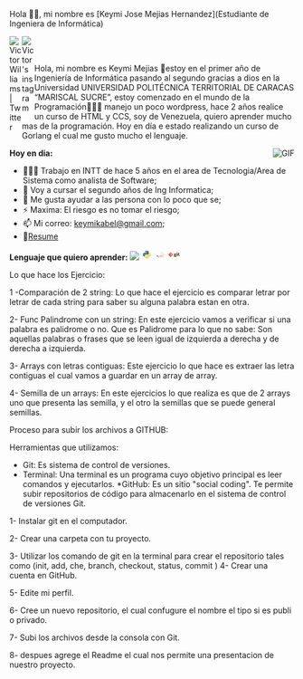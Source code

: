 Hola 👋🏽, mi nombre es [Keymi Jose Mejias Hernandez](Estudiante de Ingeniera de Informática) 

<a href="https://twitter.com/keymikabel">
  <img align="left" alt="Victor Williams | Twitter" width="22px" src="https://cdn.jsdelivr.net/npm/simple-icons@v3/icons/twitter.svg" />
</a>
<a href="https://www.instagram.com/keymikabel">
  <img align="left" alt="Victor's instagram" width="22px" src="https://cdn.jsdelivr.net/npm/simple-icons@v3/icons/instagram.svg" />
</a>

<br />
<br />

Hola, mi nombre es Keymi Mejias 🚀estoy en el primer año de Ingeniería de Informática pasando al segundo gracias a dios en la Universidad UNIVERSIDAD POLITÉCNICA TERRITORIAL DE CARACAS “MARISCAL SUCRE”, estoy comenzado en el mundo de la Programación🙍🏽‍♂️ manejo un poco wordpress, hace 2 años realice un curso de HTML y CCS, soy de Venezuela, quiero aprender mucho mas de la programación. Hoy en día e estado realizando un curso de Gorlang el cual me gusto mucho el lenguaje.

  <img align="right" alt="GIF" src="https://gifsanimados.de/img-gifsanimados.de/i/informatica/informatica-21.gif" />

**Hoy en dia:**

- 👨🏽‍💻 Trabajo en INTT de hace 5 años en el area de Tecnologia/Area de Sistema como analista de Software;
- 🌱 Voy a cursar el segundo años de Ing Informatica; 
- 💬 Me gusta ayudar a las persona con lo poco que se;
- ⚡️ Maxima: El riesgo es no tomar el riesgo;
- 📫 Mi correo: keymikabel@gmail.com;
- 📝[Resume](https://github.com/keymimejias/Proyecto-Ejercicios-de-Algoritmo)

**Lenguaje que quiero aprender:** 
<code><img height="20" src="https://img.icons8.com/color/512/golang.png"></code> 
<code><img height="20" src="https://raw.githubusercontent.com/github/explore/80688e429a7d4ef2fca1e82350fe8e3517d3494d/topics/python/python.png"></code>
<code><img height="20" src="https://raw.githubusercontent.com/github/explore/80688e429a7d4ef2fca1e82350fe8e3517d3494d/topics/mysql/mysql.png"></code>
<code><img height="20" src="https://raw.githubusercontent.com/github/explore/80688e429a7d4ef2fca1e82350fe8e3517d3494d/topics/git/git.png"></code>

Lo que hace los Ejercicio:

1 -Comparación de 2 string:
Lo que hace el ejercicio es comparar letrar por letrar de cada string para saber su alguna palabra estan en otra.

2- Func Palindrome con un string:
En este ejercicio vamos a verificar si una palabra es palidrome o no. 
Que es Palidrome para lo que no sabe: Son aquellas palabras o frases que se leen igual de izquierda a derecha y de derecha a izquierda.

3- Arrays con letras contiguas:
Este ejercicio lo que hace es extraer las letra contiguas el cual vamos a guardar en un array de array.

4- Semilla de un arrays:
En este ejercicios lo que realiza es que de 2 arrays uno que presenta las semilla, y el otro la semillas que se puede general semillas.

Proceso para subir los archivos a GITHUB:

Herramientas que utilizamos:
* Git: Es sistema de control de versiones.
* Terminal: Una terminal es un programa cuyo objetivo principal es leer comandos y ejecutarlos.
*GitHub: Es un sitio "social coding". Te permite subir repositorios de código para almacenarlo en el sistema de control de versiones Git.

1- Instalar git en el computador.

2- Crear una carpeta con tu proyecto.

3- Utilizar los comando de git en la terminal para crear el repositorio tales como (init, add, che, branch, checkout, status, commit
)
4- Crear una cuenta en GitHub.

5- Edite mi perfil.

6- Cree un nuevo repositorio, el cual confugure el nombre el tipo si es publi o privado.

7- Subi los archivos desde la consola con Git.

8- despues agrege el Readme el cual nos permite una presentacion de nuestro proyecto.
